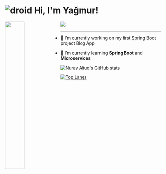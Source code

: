 
# ![droid](https://img.icons8.com/color-glass/48/000000/android-os.png)  Hi, I'm Yağmur!

<img src="[https://user-images.githubusercontent.com/47380312/130993587-777dfd41-5c50-45fc-b4ec-d8a65f0b32c9.png](https://user-images.githubusercontent.com/56605130/235526710-73eb6810-853b-4316-8631-2c1f1613b449.png)" align="left" width="35%"/>




 <img src="![giphy](https://media.giphy.com/media/cOSbH8NoUFt9MXbuie/giphy.gif)
"> 
<hr>

- 🤍 I’m currently working on my first Spring Boot project Blog App

- 🌱 I’m currently learning **Spring Boot** and **Microservices**




![Nuray Altug's GitHub stats](https://github-readme-stats.vercel.app/api?username=nurayaaltug&show_icons=true)

[![Top Langs](https://github-readme-stats.vercel.app/api/top-langs/?username=nurayaaltug&hide_progress=true)](https://github.com/nurayaaltug/github-readme-stats)
